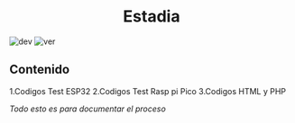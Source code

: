 <h1 align="center"> Estadia </h1> 

![dev](https://img.shields.io/badge/Dev-En%20Proceso-green)
![ver](https://img.shields.io/badge/Version-0.1-yellow)

## Contenido

1.Codigos Test ESP32
2.Codigos Test Rasp pi Pico
3.Codigos HTML y PHP

_Todo esto es para documentar el proceso_
